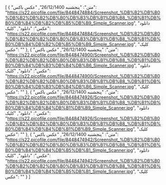 [
  {
    "متن": "پنجشنبه 26/12/1400",
    "عکس باکس": "https://s22.picofile.com/file/8448474884/Screenshot_%DB%B2%DB%B0%DB%B2%DB%B2%DB%B0%DB%B3%DB%B1%DB%B8_%DB%B1%DB%B0%DB%B4%DB%B2%DB%B5%DB%B9_Simple_Scanner.jpg",
    "دانلود عکس": "دانلود",
    "کلیک": "https://s22.picofile.com/file/8448474884/Screenshot_%DB%B2%DB%B0%DB%B2%DB%B2%DB%B0%DB%B3%DB%B1%DB%B8_%DB%B1%DB%B0%DB%B4%DB%B2%DB%B5%DB%B9_Simple_Scanner.jpg",
    "کلیک عکس": ""
  },
  {
    "متن": "پنجشنبه 26/12/1400",
    "عکس باکس": "https://s22.picofile.com/file/8448474900/Screenshot_%DB%B2%DB%B0%DB%B2%DB%B2%DB%B0%DB%B3%DB%B1%DB%B8_%DB%B1%DB%B0%DB%B4%DB%B3%DB%B4%DB%B6_Simple_Scanner.jpg",
    "دانلود عکس": "دانلود",
    "کلیک": "https://s22.picofile.com/file/8448474900/Screenshot_%DB%B2%DB%B0%DB%B2%DB%B2%DB%B0%DB%B3%DB%B1%DB%B8_%DB%B1%DB%B0%DB%B4%DB%B3%DB%B4%DB%B6_Simple_Scanner.jpg",
    "کلیک عکس": ""
  },
  {
    "متن": "پنجشنبه 26/12/1400",
    "عکس باکس": "https://s22.picofile.com/file/8448474926/Screenshot_%DB%B2%DB%B0%DB%B2%DB%B2%DB%B0%DB%B3%DB%B1%DB%B8_%DB%B1%DB%B0%DB%B4%DB%B4%DB%B1%DB%B9_Simple_Scanner.jpg",
    "دانلود عکس": "دانلود",
    "کلیک": "https://s22.picofile.com/file/8448474926/Screenshot_%DB%B2%DB%B0%DB%B2%DB%B2%DB%B0%DB%B3%DB%B1%DB%B8_%DB%B1%DB%B0%DB%B4%DB%B4%DB%B1%DB%B9_Simple_Scanner.jpg",
    "کلیک عکس": ""
  },
  {
    "متن": "پنجشنبه 26/12/1400",
    "عکس باکس": "https://s22.picofile.com/file/8448474942/Screenshot_%DB%B2%DB%B0%DB%B2%DB%B2%DB%B0%DB%B3%DB%B1%DB%B8_%DB%B1%DB%B0%DB%B4%DB%B4%DB%B5%DB%B1_Simple_Scanner.jpg",
    "دانلود عکس": "دانلود",
    "کلیک": "https://s22.picofile.com/file/8448474942/Screenshot_%DB%B2%DB%B0%DB%B2%DB%B2%DB%B0%DB%B3%DB%B1%DB%B8_%DB%B1%DB%B0%DB%B4%DB%B4%DB%B5%DB%B1_Simple_Scanner.jpg",
    "کلیک عکس": ""
  }
]
